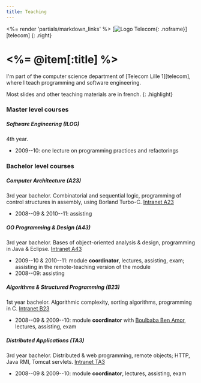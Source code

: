 ```yaml
---
title: Teaching
---
```

<%= render 'partials/markdown_links' %>
[![Logo Telecom](/images/telecom-128.png){: .noframe}][telecom]
{: .right}

# <%= @item[:title] %>

I'm part of the computer science department of [Telecom Lille 1][telecom], where I teach programming and software engineering.

Most slides and other teaching materials are in french.
{: .highlight}


### Master level courses

##### Software Engineering (ILOG)
4th year.

- 2009--10: one lecture on programming practices and refactorings


### Bachelor level courses


##### Computer Architecture (A23)
3rd year bachelor.
Combinatorial and sequential logic, programming of control structures in assembly, using Borland Turbo-C.
[Intranet A23](http://wapiti.telecom-lille1.eu/commun/ens/peda/modules/A23/index.htm)

- 2008--09 & 2010--11: assisting


##### OO Programming & Design (A43)
3rd year bachelor.
Bases of object-oriented analysis & design, programming in Java & Eclipse.
[Intranet A43](http://wapiti.telecom-lille1.eu/commun/ens/peda/modules/A43/)

- 2009--10 & 2010--11: module **coordinator**, lectures, assisting, exam; assisting in the remote-teaching version of the module
- 2008--09: assisting


##### Algorithms & Structured Programming (B23)
1st year bachelor.
Algorithmic complexity, sorting algorithms, programming in C.
[Intranet B23](http://wapiti.telecom-lille1.eu/commun/ens/peda/modules/B23/index.html)

- 2008--09 & 2009--10: module **coordinator** with [Boulbaba Ben Amor](http://www.telecom-lille1.eu/people/benamor/), lectures, assisting, exam


##### Distributed Applications (TA3)
3rd year bachelor.
Distributed & web programming, remote objects; HTTP, Java RMI, Tomcat servlets.
[Intranet TA3](http://wapiti.telecom-lille1.eu/Commun/ens/peda/modules/TA3/index.htm)

- 2008--09 & 2009--10: module **coordinator**, lectures, assisting, exam

<!--
list of topics, modules, options  
coordination, coordinators  
links for students, materials
{: .todo}
-->



